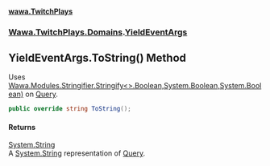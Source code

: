 #### [wawa.TwitchPlays](index.md 'index')
### [Wawa.TwitchPlays.Domains](Wawa.TwitchPlays.Domains.md 'Wawa.TwitchPlays.Domains').[YieldEventArgs](YieldEventArgs.md 'Wawa.TwitchPlays.Domains.YieldEventArgs')

## YieldEventArgs.ToString() Method

Uses [Wawa.Modules.Stringifier.Stringify&lt;&gt;.Boolean,System.Boolean,System.Boolean)](https://docs.microsoft.com/en-us/dotnet/api/Wawa.Modules.Stringifier.Stringify--1#Wawa_Modules_Stringifier_Stringify__1___0,System_Boolean,System_Boolean,System_Boolean_ 'Wawa.Modules.Stringifier.Stringify``1(``0,System.Boolean,System.Boolean,System.Boolean)') on [Query](YieldEventArgs.Query().md 'Wawa.TwitchPlays.Domains.YieldEventArgs.Query').

```csharp
public override string ToString();
```

#### Returns
[System.String](https://docs.microsoft.com/en-us/dotnet/api/System.String 'System.String')  
A [System.String](https://docs.microsoft.com/en-us/dotnet/api/System.String 'System.String') representation of [Query](YieldEventArgs.Query().md 'Wawa.TwitchPlays.Domains.YieldEventArgs.Query').